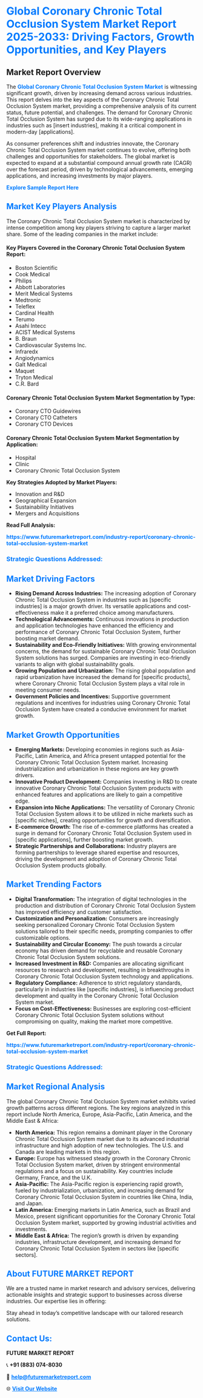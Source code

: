 <h1 style="color: #007BFF;">Global Coronary Chronic Total Occlusion System Market Report 2025-2033: Driving Factors, Growth Opportunities, and Key Players</h1>

<section id="overview">
<h2>Market Report Overview</h2>
<p>The <a href="https://www.futuremarketreport.com/industry-report/coronary-chronic-total-occlusion-system-market" style="color: #007BFF; text-decoration: none;"><strong>Global Coronary Chronic Total Occlusion System Market</strong></a> is witnessing significant growth, driven by increasing demand across various industries. This report delves into the key aspects of the Coronary Chronic Total Occlusion System market, providing a comprehensive analysis of its current status, future potential, and challenges. The demand for Coronary Chronic Total Occlusion System has surged due to its wide-ranging applications in industries such as [insert industries], making it a critical component in modern-day [applications].</p>
<p>As consumer preferences shift and industries innovate, the Coronary Chronic Total Occlusion System market continues to evolve, offering both challenges and opportunities for stakeholders. The global market is expected to expand at a substantial compound annual growth rate (CAGR) over the forecast period, driven by technological advancements, emerging applications, and increasing investments by major players.</p>
</section>

<section id="overview">
<p><a href="https://www.futuremarketreport.com/request-sample/reportId=124967" style="color: #007BFF; text-decoration: none;"><strong>Explore Sample Report Here</strong></a></p>
</section>

<section id="key-players">
<h2 style="color: #007BFF;">Market Key Players Analysis</h2>
<p>The Coronary Chronic Total Occlusion System market is characterized by intense competition among key players striving to capture a larger market share. Some of the leading companies in the market include:</p>
<h4>Key Players Covered in the Coronary Chronic Total Occlusion System Report:</h4>
<ul><li>Boston Scientific</li><li>Cook Medical</li><li>Philips</li><li>Abbott Laboratories</li><li>Merit Medical Systems</li><li>Medtronic</li><li>Teleflex</li><li>Cardinal Health</li><li>Terumo</li><li>Asahi Intecc</li><li>ACIST Medical Systems</li><li>B. Braun</li><li>Cardiovascular Systems Inc.</li><li>Infraredx</li><li>Angiodynamics</li><li>Galt Medical</li><li>Maquet</li><li>Tryton Medical</li><li>C.R. Bard</li></ul>
<h4>Coronary Chronic Total Occlusion System Market Segmentation by Type:</h4>
<ul><li>Coronary CTO Guidewires</li><li>Coronary CTO Catheters</li><li>Coronary CTO Devices</li></ul>

<h4>Coronary Chronic Total Occlusion System Market Segmentation by Application:</h4>
<ul><li>Hospital</li><li>Clinic</li><li>Coronary Chronic Total Occlusion System</li></ul>
<p><strong>Key Strategies Adopted by Market Players:</strong></p>
<ul>
<li>Innovation and R&D</li>
<li>Geographical Expansion</li>
<li>Sustainability Initiatives</li>
<li>Mergers and Acquisitions</li>
</ul>
</section>

<section>
<p><strong>Read Full Analysis: </strong></p><a href="https://www.futuremarketreport.com/industry-report/coronary-chronic-total-occlusion-system-market" style="color: #007BFF; text-decoration: none;"><strong>https://www.futuremarketreport.com/industry-report/coronary-chronic-total-occlusion-system-market</strong></a>
<h3 style="color: #007BFF;">Strategic Questions Addressed:</h3>
</section>

<section id="driving-factors">
<h2 style="color: #007BFF;">Market Driving Factors</h2>
<ul>
<li><strong>Rising Demand Across Industries:</strong> The increasing adoption of Coronary Chronic Total Occlusion System in industries such as [specific industries] is a major growth driver. Its versatile applications and cost-effectiveness make it a preferred choice among manufacturers.</li>
<li><strong>Technological Advancements:</strong> Continuous innovations in production and application technologies have enhanced the efficiency and performance of Coronary Chronic Total Occlusion System, further boosting market demand.</li>
<li><strong>Sustainability and Eco-Friendly Initiatives:</strong> With growing environmental concerns, the demand for sustainable Coronary Chronic Total Occlusion System solutions has surged. Companies are investing in eco-friendly variants to align with global sustainability goals.</li>
<li><strong>Growing Population and Urbanization:</strong> The rising global population and rapid urbanization have increased the demand for [specific products], where Coronary Chronic Total Occlusion System plays a vital role in meeting consumer needs.</li>
<li><strong>Government Policies and Incentives:</strong> Supportive government regulations and incentives for industries using Coronary Chronic Total Occlusion System have created a conducive environment for market growth.</li>
</ul>
</section>

<section id="growth-opportunities">
<h2 style="color: #007BFF;">Market Growth Opportunities</h2>
<ul>
<li><strong>Emerging Markets:</strong> Developing economies in regions such as Asia-Pacific, Latin America, and Africa present untapped potential for the Coronary Chronic Total Occlusion System market. Increasing industrialization and urbanization in these regions are key growth drivers.</li>
<li><strong>Innovative Product Development:</strong> Companies investing in R&D to create innovative Coronary Chronic Total Occlusion System products with enhanced features and applications are likely to gain a competitive edge.</li>
<li><strong>Expansion into Niche Applications:</strong> The versatility of Coronary Chronic Total Occlusion System allows it to be utilized in niche markets such as [specific niches], creating opportunities for growth and diversification.</li>
<li><strong>E-commerce Growth:</strong> The rise of e-commerce platforms has created a surge in demand for Coronary Chronic Total Occlusion System used in [specific applications], further boosting market growth.</li>
<li><strong>Strategic Partnerships and Collaborations:</strong> Industry players are forming partnerships to leverage shared expertise and resources, driving the development and adoption of Coronary Chronic Total Occlusion System products globally.</li>
</ul>
</section>

<section id="trending-factors">
<h2 style="color: #007BFF;">Market Trending Factors</h2>
<ul>
<li><strong>Digital Transformation:</strong> The integration of digital technologies in the production and distribution of Coronary Chronic Total Occlusion System has improved efficiency and customer satisfaction.</li>
<li><strong>Customization and Personalization:</strong> Consumers are increasingly seeking personalized Coronary Chronic Total Occlusion System solutions tailored to their specific needs, prompting companies to offer customizable options.</li>
<li><strong>Sustainability and Circular Economy:</strong> The push towards a circular economy has driven demand for recyclable and reusable Coronary Chronic Total Occlusion System solutions.</li>
<li><strong>Increased Investment in R&D:</strong> Companies are allocating significant resources to research and development, resulting in breakthroughs in Coronary Chronic Total Occlusion System technology and applications.</li>
<li><strong>Regulatory Compliance:</strong> Adherence to strict regulatory standards, particularly in industries like [specific industries], is influencing product development and quality in the Coronary Chronic Total Occlusion System market.</li>
<li><strong>Focus on Cost-Effectiveness:</strong> Businesses are exploring cost-efficient Coronary Chronic Total Occlusion System solutions without compromising on quality, making the market more competitive.</li>
</ul>
</section>

<section>
<p><strong>Get Full Report: </strong></p><a href="https://www.futuremarketreport.com/industry-report/coronary-chronic-total-occlusion-system-market" style="color: #007BFF; text-decoration: none;"><strong>https://www.futuremarketreport.com/industry-report/coronary-chronic-total-occlusion-system-market</strong></a>
<h3 style="color: #007BFF;">Strategic Questions Addressed:</h3>
</section>


<section id="regional-analysis">
<h2 style="color: #007BFF;">Market Regional Analysis</h2>
<p>The global Coronary Chronic Total Occlusion System market exhibits varied growth patterns across different regions. The key regions analyzed in this report include North America, Europe, Asia-Pacific, Latin America, and the Middle East & Africa:</p>
<ul>
<li><strong>North America:</strong> This region remains a dominant player in the Coronary Chronic Total Occlusion System market due to its advanced industrial infrastructure and high adoption of new technologies. The U.S. and Canada are leading markets in this region.</li>
<li><strong>Europe:</strong> Europe has witnessed steady growth in the Coronary Chronic Total Occlusion System market, driven by stringent environmental regulations and a focus on sustainability. Key countries include Germany, France, and the U.K.</li>
<li><strong>Asia-Pacific:</strong> The Asia-Pacific region is experiencing rapid growth, fueled by industrialization, urbanization, and increasing demand for Coronary Chronic Total Occlusion System in countries like China, India, and Japan.</li>
<li><strong>Latin America:</strong> Emerging markets in Latin America, such as Brazil and Mexico, present significant opportunities for the Coronary Chronic Total Occlusion System market, supported by growing industrial activities and investments.</li>
<li><strong>Middle East & Africa:</strong> The region’s growth is driven by expanding industries, infrastructure development, and increasing demand for Coronary Chronic Total Occlusion System in sectors like [specific sectors].</li>
</ul>
</section>

<footer>
<h2 style="color: #007BFF;">About FUTURE MARKET REPORT</h2>
<p>We are a trusted name in market research and advisory services, delivering actionable insights and strategic support to businesses across diverse industries. Our expertise lies in offering:</p>

<p>Stay ahead in today’s competitive landscape with our tailored research solutions.</p>

<h2 style="color: #007BFF;">Contact Us:</h2>
<p><strong>FUTURE MARKET REPORT</strong></p>
<p>📞 <strong>+91 (883) 074-8030</strong></p>
<p>📧 <strong><a href="mailto:help@futuremarketreport.com" style="color: #007BFF;">help@futuremarketreport.com</a></strong></p>
<p>🌐 <strong><a href="https://www.futuremarketreport.com/" style="color: #007BFF;">Visit Our Website</a></strong></p>
</footer>